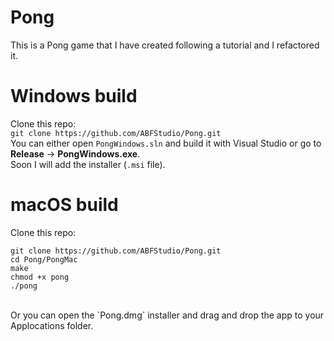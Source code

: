 # Pong
This is a Pong game that I have created following a tutorial and I refactored it.

# Windows build
Clone this repo: <br/>
`git clone https://github.com/ABFStudio/Pong.git` <br/>
You can either open `PongWindows.sln` and build it with Visual Studio or go to __Release__ -> __PongWindows.exe__. <br/>
Soon I will add the installer (`.msi` file).

# macOS build
Clone this repo: <br/>
```
git clone https://github.com/ABFStudio/Pong.git
cd Pong/PongMac
make
chmod +x pong
./pong
``` 
<br/>
Or you can open the `Pong.dmg` installer and drag and drop the app to your Applocations folder. <br/>
